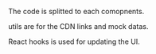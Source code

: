 The code is splitted to each comopnents.

utils are for the CDN links and mock datas. 

React hooks is used for updating the UI.